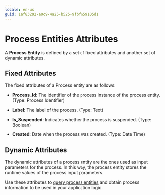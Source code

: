 ```yaml
---
locale: en-us
guid: 1af83292-a0c9-4a25-b525-9fbfa59105d1
---
```


# Process Entities Attributes

A **Process Entity** is defined by a set of fixed attributes and another set of dynamic attributes.

## Fixed Attributes

The fixed attributes of a Process entity are as follows:

* **Process_Id**: The identifier of the process instance of the process entity. (Type: Process Identifier)

* **Label**: The label of the process. (Type: Text)

* **Is_Suspended**: Indicates whether the process is suspended. (Type: Boolean)

* **Created**: Date when the process was created. (Type: Date Time)

## Dynamic Attributes

The dynamic attributes of a process entity are the ones used as input parameters for the process. In this way, the process entity stores the runtime values of the process input parameters.

Use these attributes to [query process entities](intro.md#using-a-process-entity) and obtain process information to be used in your application logic.
